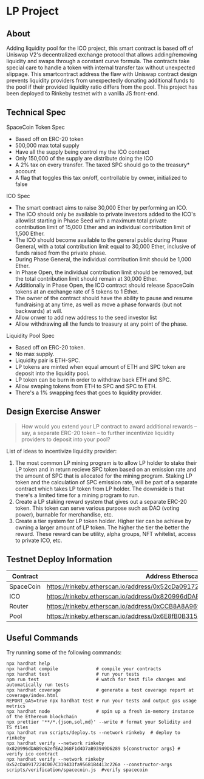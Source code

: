 # LP Project

## About
Adding liquidity pool for the ICO project, this smart contract is based off of Uniswap V2's decentralized exchange protocol that allows adding/removing liquidity and swaps through a constant curve formula. The contracts take special care to handle a token with internal transfer tax without unexpected slippage. This smartcontract address the flaw with Uniswap contract design prevents liquidity providers from unexpectedly donating additional funds to the pool if their provided liquidity ratio differs from the pool. This project has been deployed to Rinkeby testnet with a vanilla JS front-end.

## Technical Spec

SpaceCoin Token Spec
- Based off on ERC-20 token
- 500,000 max total supply
- Have all the supply being control my the ICO contract
- Only 150,000 of the supply are distribute doing the ICO
- A 2% tax on every transfer. The taxed SPC should go to the treasury* account
- A flag that toggles this tax on/off, controllable by owner, initialized to false

ICO Spec
- The smart contract aims to raise 30,000 Ether by performing an ICO. 
- The ICO should only be available to private investors added to the ICO's allowlist starting in Phase Seed with a maximum total private contribution limit of 15,000 Ether and an individual contribution limit of 1,500 Ether. 
- The ICO should become available to the general public during Phase General, with a total contribution limit equal to 30,000 Ether, inclusive of funds raised from the private phase. 
- During Phase General, the individual contribution limit should be 1,000 Ether. 
- In Phase Open, the individual contribution limit should be removed, but the total contribution limit should remain at 30,000 Ether. 
- Additionally in Phase Open, the ICO contract should release SpaceCoin tokens at an exchange rate of 5 tokens to 1 Ether. 
- The owner of the contract should have the ability to pause and resume fundraising at any time, as well as move a phase forwards (but not backwards) at will.
- Allow onwer to add new address to the seed investor list
- Allow withdrawing all the funds to treasury at any point of the phase.

Liquidity Pool Spec
- Based off on ERC-20 token.
- No max supply.
- Liquidity pair is ETH-SPC.
- LP tokens are minted when equal amount of ETH and SPC token are deposit into the liquidity pool.
- LP token can be burn in order to withdraw back ETH and SPC.
- Allow swaping tokens from ETH to SPC and SPC to ETH.
- There's a 1% swapping fees that goes to liquidity provider.

## Design Exercise Answer

> How would you extend your LP contract to award additional rewards – say, a separate ERC-20 token – to further incentivize liquidity providers to deposit into your pool?

List of ideas to incentivize liquidity provider:
1) The most common LP mining program is to allow LP holder to stake their LP token and in return recieve SPC token based on an emission rate and the amount of SPC that is allocated for the mining program. Staking LP token and the calculation of SPC emission rate, will be part of a separate contract which takes LP token from LP holder. The downside is that there's a limited time for a mining program to run.
2) Create a LP staking reward system that gives out a separate ERC-20 token. This token can serve various purpose such as DAO (voting power), burnable for merchandise, etc.
3) Create a tier system for LP token holder. Higher tier can be achieve by owning a larger amount of LP token. The higher the tier the better the reward. These reward can be utility, alpha groups, NFT whitelist, access to private ICO, etc.

## Testnet Deploy Information

| Contract | Address Etherscan Link |
| -------- | ------- |
| SpaceCoin | https://rinkeby.etherscan.io/address/0x52cDa0917224C007C319433fa95681B4413c226a |
| ICO | https://rinkeby.etherscan.io/address/0x820996dDAB9c62efEA2368F1d4D7aB93949D6289 |
| Router | https://rinkeby.etherscan.io/address/0xCCB8A8A96f61082152213cea639d49592Da7Eeba |
| Pool | https://rinkeby.etherscan.io/address/0x6E8fB0B315DBB64626e4C4e9F75e5d8bD1433490 |


## Useful Commands

Try running some of the following commands:

```shell
npx hardhat help
npx hardhat compile              # compile your contracts
npx hardhat test                 # run your tests
npm run test                     # watch for test file changes and automatically run tests
npx hardhat coverage             # generate a test coverage report at coverage/index.html
REPORT_GAS=true npx hardhat test # run your tests and output gas usage metrics
npx hardhat node                 # spin up a fresh in-memory instance of the Ethereum blockchain
npx prettier '**/*.{json,sol,md}' --write # format your Solidity and TS files
npx hardhat run scripts/deploy.ts --network rinkeby  # deploy to rinkeby
npx hardhat verify --network rinkeby 0x820996dDAB9c62efEA2368F1d4D7aB93949D6289 ${constructor args} # verify ico contract
npx hardhat verify --network rinkeby 0x52cDa0917224C007C319433fa95681B4413c226a --constructor-args scripts/verification/spacecoin.js  #verify spacecoin
```